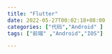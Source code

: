 ```yaml
---
title: "Flutter"
date: 2022-05-27T00:02:18+08:00
categories: ["代码","Android" ]
tags: ["前端" ,"Android","IOS"]

---
```


